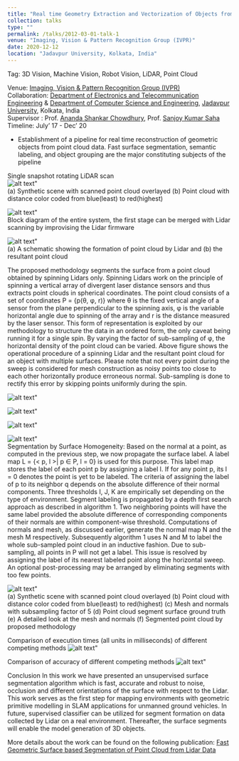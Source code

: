 ```yaml
---
title: "Real time Geometry Extraction and Vectorization of Objects from Point-Cloud Data (PART 1)"
collection: talks
type: ""
permalink: /talks/2012-03-01-talk-1
venue: "Imaging, Vision & Pattern Recognition Group (IVPR)"
date: 2020-12-12
location: "Jadavpur University, Kolkata, India"
---
```

Tag: 3D Vision, Machine Vision, Robot Vision, LiDAR, Point Cloud

  
Venue: [Imaging, Vision & Pattern Recognition Group (IVPR)](https://sites.google.com/site/ivprgroup/home-page-ivpr?authuser=0) <br/>
Collaboration: [Department of Electronics and Telecommunication Engineering](http://www.jaduniv.edu.in/view_department.php?deptid=84) & [Department of Computer Science and Engineering](http://www.jaduniv.edu.in/view_department.php?deptid=59), [Jadavpur University](http://www.jaduniv.edu.in/), Kolkata, India <br/>
Supervisor : Prof. [Ananda Shankar Chowdhury](https://sites.google.com/site/anandachowdhury/), Prof. [Sanjoy Kumar Saha](https://scholar.google.co.in/citations?user=MVooqJUAAAAJ&hl=en) <br/>
Timeline: July’ 17 - Dec’ 20 <br/>
 * Establishment of a pipeline for real time reconstruction of geometric objects from point cloud data. Fast surface segmentation, semantic labeling, and object grouping are the major constituting subjects of the pipeline

Single snapshot rotating LiDAR scan  
  ![alt text](https://github.com/jasorsi13/jasorsi.github.io/blob/master/paper_img/1.PNG?raw=true)" <br/>
  (a) Synthetic scene with scanned point cloud overlayed (b) Point cloud with distance color coded from blue(least) to red(highest)
  
  ![alt text](https://github.com/jasorsi13/jasorsi.github.io/blob/master/paper_img/2a.PNG?raw=true)" <br/>
  Block diagram of the entire system, the first stage can be merged with Lidar scanning by improvising the Lidar firmware

  ![alt text](https://github.com/jasorsi13/jasorsi.github.io/blob/master/paper_img/3.PNG?raw=true)" <br/>
  (a) A schematic showing the formation of point cloud by Lidar and (b) the resultant point cloud
 
  The proposed methodology segments the surface from a point cloud obtained by spinning Lidars only. Spinning Lidars work on the principle of spinning a vertical array   of divergent laser distance sensors and thus extracts point clouds in spherical coordinates. The point cloud consists of a set of coordinates P = {p(θ, φ, r)} where   θ is the fixed vertical angle of a sensor from the plane perpendicular to the spinning axis, φ is the variable horizontal angle due to spinning of the array and r     is the distance measured by the laser sensor. This form of representation is exploited by our methodology to structure the data in an ordered form, the only caveat     being running it for a single spin. By varying the factor of sub-sampling of φ, the horizontal density of the point cloud can be varied. Above figure shows the         operational procedure of a spinning Lidar and the resultant point cloud for an object with multiple surfaces. Please note that not every point during the sweep is     considered for mesh construction as noisy points too close to each other horizontally produce erroneous normal. Sub-sampling is done to rectify this error by           skipping points uniformly during the spin.

  ![alt text](https://github.com/jasorsi13/jasorsi.github.io/blob/master/paper_img/4.PNG?raw=true)" <br/>
  
  ![alt text](https://github.com/jasorsi13/jasorsi.github.io/blob/master/paper_img/4aa.PNG?raw=true)" <br/>

  ![alt text](https://github.com/jasorsi13/jasorsi.github.io/blob/master/paper_img/4a.PNG?raw=true)" <br/>

  ![alt text](https://github.com/jasorsi13/jasorsi.github.io/blob/master/paper_img/5.PNG?raw=true)" <br/>
Segmentation by Surface Homogeneity: Based on the normal at a point, as computed in the previous step, we now propagate the surface label. A label map L = {< p, l >|   p ∈ P, l = 0} is used for this purpose. This label map stores the label of each point p by assigning a label l. If for any point p, its l = 0 denotes the point is yet to be labeled. The criteria of assigning the label of p to its neighbor q depends on the absolute difference of their normal components. Three thresholds I, J, K   are empirically set depending on the type of environment. Segment labeling is propagated by a depth first search approach as described in algorithm 1. Two neighboring points will have the same label provided the absolute difference of corresponding components of their normals are within component-wise threshold. Computations of normals and mesh, as discussed earlier, generate the normal map N and the mesh M respectively. Subsequently algorithm 1 uses N and M to label the whole sub-sampled point cloud in an inductive fashion. Due to sub-sampling, all points in P will not get a label. This issue is resolved by assigning the label of its nearest labeled point along the horizontal sweep. An optional post-processing may be arranged by eliminating segments with too few points. 

  ![alt text](https://github.com/jasorsi13/jasorsi.github.io/blob/master/paper_img/6.PNG?raw=true)" <br/>
  (a) Synthetic scene with scanned point cloud overlayed (b) Point cloud with distance color coded from blue(least) to red(highest) (c) Mesh and normals with             subsampling factor of 5 (d) Point cloud segment surface ground truth (e) A detailed look at the mesh and normals (f) Segmented point cloud by proposed methodology
  
  Comparison of execution times (all units in milliseconds) of different competing methods
  ![alt text](https://github.com/jasorsi13/jasorsi.github.io/blob/master/paper_img/7.PNG?raw=true)" <br/>
  
  Comparison of accuracy of different competing methods
  ![alt text](https://github.com/jasorsi13/jasorsi.github.io/blob/master/paper_img/8.PNG?raw=true)" <br/>
 
Conclusion 
  In this work we have presented an unsupervised surface segmentation algorithm which is fast, accurate and robust to noise, occlusion and different orientations of     the surface with respect to the Lidar. This work serves as the first step for mapping environments with geometric primitive modelling in SLAM applications for         unmanned ground vehicles. In future, supervised classifier can be utilized for segment formation on data collected by Lidar on a real environment. Thereafter, the     surface segments will enable the model generation of 3D objects.
  
More details about the work can be found on the following publication: [Fast Geometric Surface based Segmentation of Point Cloud from Lidar Data](https://arxiv.org/pdf/2005.02704.pdf)

 





 

